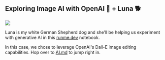 ## Exploring Image AI with OpenAI 🤖 + Luna 🐕

[![](https://badgen.net/badge/Open%20with/Runme/5B3ADF?icon=https://runme.dev/img/logo.svg)](https://runme.dev/api/runme?repository=https%3A%2F%2Fgithub.com%2Fsourishkrout%2Floon.git&fileToOpen=AI.md)

Luna is my white German Shepherd dog and she'll be helping us experiment with generative AI in this [runme.dev](https://runme.dev) notebook.

In this case, we chose to leverage OpenAI's Dall-E image editing capabilities. Hop over to [AI.md](AI.md) to jump right in.
